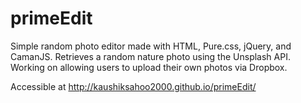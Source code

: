 # primeEdit

Simple random photo editor made with HTML, Pure.css, jQuery, and CamanJS. Retrieves a random nature photo using the Unsplash API.
Working on allowing users to upload their own photos via Dropbox. 

Accessible at http://kaushiksahoo2000.github.io/primeEdit/
